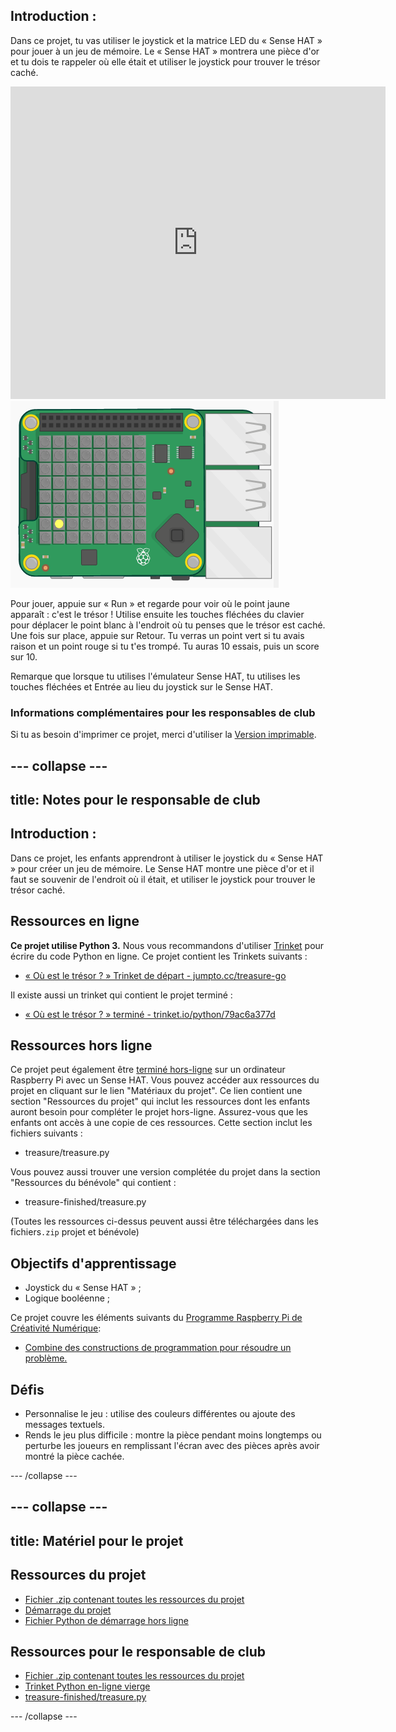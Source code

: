 ## Introduction :

Dans ce projet, tu vas utiliser le joystick et la matrice LED du « Sense HAT » pour jouer à un jeu de mémoire. Le « Sense HAT » montrera une pièce d'or et tu dois te rappeler où elle était et utiliser le joystick pour trouver le trésor caché.

<div class="trinket">
  <iframe src="https://trinket.io/embed/python/79ac6a377d?outputOnly=true&start=result" width="600" height="500" frameborder="0" marginwidth="0" marginheight="0" allowfullscreen mark="crwd-mark">
</iframe> <img src="images/treasure-final.png" />
</div>

Pour jouer, appuie sur « Run » et regarde pour voir où le point jaune apparaît : c'est le trésor ! Utilise ensuite les touches fléchées du clavier pour déplacer le point blanc à l'endroit où tu penses que le trésor est caché. Une fois sur place, appuie sur Retour. Tu verras un point vert si tu avais raison et un point rouge si tu t'es trompé. Tu auras 10 essais, puis un score sur 10.

Remarque que lorsque tu utilises l'émulateur Sense HAT, tu utilises les touches fléchées et Entrée au lieu du joystick sur le Sense HAT.

### Informations complémentaires pour les responsables de club

Si tu as besoin d'imprimer ce projet, merci d'utiliser la [Version imprimable](https://projects.raspberrypi.org/en/projects/wheres-the-treasure/print).

## \--- collapse \---

## title: Notes pour le responsable de club

## Introduction :

Dans ce projet, les enfants apprendront à utiliser le joystick du « Sense HAT » pour créer un jeu de mémoire. Le Sense HAT montre une pièce d'or et il faut se souvenir de l'endroit où il était, et utiliser le joystick pour trouver le trésor caché.

## Ressources en ligne

**Ce projet utilise Python 3.** Nous vous recommandons d'utiliser [Trinket](https://trinket.io/) pour écrire du code Python en ligne. Ce projet contient les Trinkets suivants :

* [« Où est le trésor ? » Trinket de départ - jumpto.cc/treasure-go](http://jumpto.cc/treasure-go)

Il existe aussi un trinket qui contient le projet terminé :

* [« Où est le trésor ? » terminé - trinket.io/python/79ac6a377d](https://trinket.io/python/79ac6a377d)

## Ressources hors ligne

Ce projet peut également être [terminé hors-ligne](https://www.codeclubprojects.org/en-GB/resources/physical-sense-hat/) sur un ordinateur Raspberry Pi avec un Sense HAT. Vous pouvez accéder aux ressources du projet en cliquant sur le lien "Matériaux du projet". Ce lien contient une section "Ressources du projet" qui inclut les ressources dont les enfants auront besoin pour compléter le projet hors-ligne. Assurez-vous que les enfants ont accès à une copie de ces ressources. Cette section inclut les fichiers suivants :

* treasure/treasure.py

Vous pouvez aussi trouver une version complétée du projet dans la section "Ressources du bénévole" qui contient :

* treasure-finished/treasure.py

(Toutes les ressources ci-dessus peuvent aussi être téléchargées dans les fichiers`.zip` projet et bénévole)

## Objectifs d'apprentissage

* Joystick du « Sense HAT » ;
* Logique booléenne ;

Ce projet couvre les éléments suivants du [Programme Raspberry Pi de Créativité Numérique](http://rpf.io/curriculum):

* [Combine des constructions de programmation pour résoudre un problème.](https://www.raspberrypi.org/curriculum/programming/builder)

## Défis

* Personnalise le jeu : utilise des couleurs différentes ou ajoute des messages textuels. 
* Rends le jeu plus difficile : montre la pièce pendant moins longtemps ou perturbe les joueurs en remplissant l'écran avec des pièces après avoir montré la pièce cachée. 

\--- /collapse \---

## \--- collapse \---

## title: Matériel pour le projet

## Ressources du projet

* [Fichier .zip contenant toutes les ressources du projet](resources/treasure-project-resources.zip)
* [Démarrage du projet](http://jumpto.cc/treasure-go)
* [Fichier Python de démarrage hors ligne](resources/treasure-treasure.py)

## Ressources pour le responsable de club

* [Fichier .zip contenant toutes les ressources du projet](resources/treasure-volunteer-resources.zip)
* [Trinket Python en-ligne vierge](https://trinket.io/python/79ac6a377d)
* [treasure-finished/treasure.py](resources/treasure-finished-treasure.py)

\--- /collapse \---